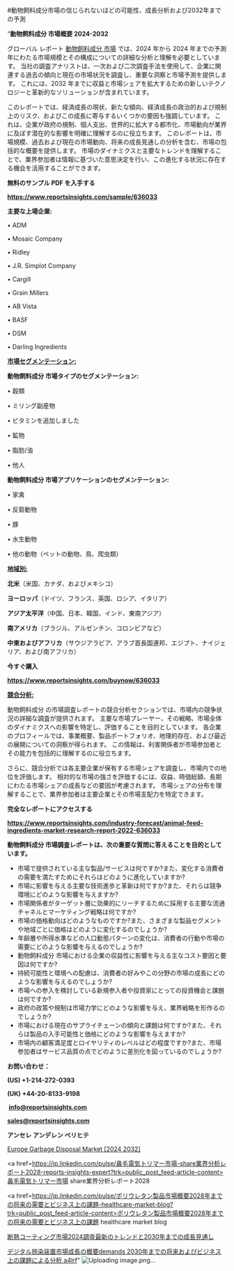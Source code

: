 #動物飼料成分市場の信じられないほどの可能性、成長分析および2032年までの予測

"<strong>動物飼料成分 市場概要 2024-2032</strong>

グローバル レポート <a href=https://www.reportsinsights.com/sample/636033>動物飼料成分 市場</a> では、2024 年から 2024 年までの予測年にわたる市場規模とその構成についての詳細な分析と理解を必要としています。 当社の調査アナリストは、一次および二次調査手法を使用して、企業に関連する過去の傾向と現在の市場状況を調査し、重要な洞察と市場予測を提供します。 これには、2032 年までに収益と市場シェアを拡大​​するための新しいテクノロジーと革新的なソリューションが含まれています。

このレポートでは、経済成長の現状、新たな傾向、経済成長の政治的および規制上のリスク、およびこの成長に寄与するいくつかの要因も強調しています。 これは、企業が政府の規制、個人支出、世界的に拡大する都市化、市場動向が業界に及ぼす潜在的な影響を明確に理解するのに役立ちます。 このレポートは、市場規模、過去および現在の市場動向、将来の成長見通しの分析を含む、市場の包括的な概要を提供します。 市場のダイナミクスと主要なトレンドを理解することで、業界参加者は情報に基づいた意思決定を行い、この進化する状況に存在する機会を活用することができます。

<strong><b>無料のサンプル PDF を入手する</b></strong>

<a href=https://www.reportsinsights.com/sample/636033><strong><u>https://www.reportsinsights.com/sample/636033</u></strong></a>

<strong>主要な上場企業:</strong>

• ADM

• Mosaic Company

• Ridley

• J.R. Simplot Company

• Cargill

• Grain Millers

• AB Vista

• BASF

• DSM

• Darling Ingredients

<strong><u>市場セグメンテーション</u></strong><strong><u>:</u></strong>

<strong>動物飼料成分 市場タイプのセグメンテーション:</strong>

• 穀類

• ミリング副産物

• ビタミンを追加しました

• 鉱物

• 脂肪/油

• 他人

<strong>動物飼料成分 市場アプリケーションのセグメンテーション:</strong>

• 家禽

• 反芻動物

• 豚

• 水生動物

• 他の動物（ペットの動物、鳥、爬虫類）

<strong><u>地域別</u></strong><strong><u>:</u></strong>

<strong>北米</strong>（米国、カナダ、およびメキシコ）

<strong>ヨーロッパ</strong>（ドイツ、フランス、英国、ロシア、イタリア）

<strong>アジア太平洋</strong>（中国、日本、韓国、インド、東南アジア）

<strong>南アメリカ</strong>（ブラジル、アルゼンチン、コロンビアなど）

<strong>中東およびアフリカ</strong>（サウジアラビア、アラブ首長国連邦、エジプト、ナイジェリア、および南アフリカ）

<strong>今すぐ購入</strong>

<a href=https://www.reportsinsights.com/buynow/636033><strong><u>https://www.reportsinsights.com/buynow/636033</u></strong></a>

<strong><u>競合分析:</u></strong>

動物飼料成分 の市場調査レポートの競合分析セクションでは、市場内の競争状況の詳細な調査が提供されます。 主要な市場プレーヤー、その戦略、市場全体のダイナミクスへの影響を特定し、評価することを目的としています。 各企業のプロフィールでは、事業概要、製品ポートフォリオ、地理的存在、および最近の展開についての洞察が得られます。 この情報は、利害関係者が市場参加者とその能力を包括的に理解するのに役立ちます。

さらに、競合分析では各主要企業が保有する市場シェアを調査し、市場内での地位を評価します。 相対的な市場の強さを評価するには、収益、時価総額、長期にわたる市場シェアの成長などの要因が考慮されます。 市場シェアの分布を理解することで、業界参加者は主要企業とその市場支配力を特定できます。

<strong>完全なレポートにアクセスする</strong>

<a href=https://www.reportsinsights.com/industry-forecast/animal-feed-ingredients-market-research-report-2022-636033><strong><u><b>https://www.reportsinsights.com/industry-forecast/animal-feed-ingredients-market-research-report-2022-636033</b></u></strong></a>

<strong><b>動物飼料成分 市場調査レポートは、次の重要な質問に答えることを目的としています。</b></strong>
<ul>
  <li>市場で提供されている主な製品/サービスは何ですか?また、変化する消費者の需要を満たすためにそれらはどのように進化していますか?</li>
  <li>市場に影響を与える主要な技術進歩と革新は何ですか?また、それらは競争環境にどのような影響を与えますか?</li>
  <li>市場関係者がターゲット層に効果的にリーチするために採用する主要な流通チャネルとマーケティング戦略は何ですか?</li>
  <li>市場の価格動向はどのようなものですか?また、さまざまな製品セグメントや地域ごとに価格はどのように変化するのでしょうか?</li>
  <li>年齢層や所得水準などの人口動態パターンの変化は、消費者の行動や市場の需要にどのような影響を与えるのでしょうか?</li>
  <li>動物飼料成分 市場における企業の収益性に影響を与える主なコスト要因と要因は何ですか?</li>
  <li>持続可能性と環境への配慮は、消費者の好みやこの分野の市場の成長にどのような影響を与えるのでしょうか?</li>
  <li>市場への参入を検討している新規参入者や投資家にとっての投資機会と課題は何ですか?</li>
  <li>政府の政策や規制は市場力学にどのような影響を与え、業界戦略を形作るのでしょうか?</li>
  <li>市場における現在のサプライチェーンの傾向と課題は何ですか?また、それらは製品の入手可能性と価格にどのような影響を与えますか?</li>
  <li>市場内の顧客満足度とロイヤリティのレベルはどの程度ですか?また、市場参加者はサービス品質の点でどのように差別化を図っているのでしょうか?</li>
</ul>
<strong>お問い合わせ：</strong>

<strong>(US) +1-214-272-0393</strong>

<strong>(UK) +44-20-8133-9198</strong>

<strong> </strong><a href=info@reportsinsights.com><strong><u>info@reportsinsights.com</u></strong></a>

<a href=sales@reportsinsights.com><strong><u>sales@reportsinsights.com</u></strong></a>

<strong>アンセレ アンデレン ベリヒテ</strong>

<a href=https://www.linkedin.com/pulse/europe-garbage-disposal-market-analysis-identifying-lm4xf/>Europe Garbage Disposal Market [2024 2032]</a>

<a href=https://jp.linkedin.com/pulse/鼻毛電気トリマー市場-share業界分析レポート2028-reports-insights-expert?trk=public_post_feed-article-content>鼻毛電気トリマー市場 share業界分析レポート2028</a>

<a href=https://jp.linkedin.com/pulse/ポリウレタン製品市場概要2028年までの将来の需要とビジネス上の課題-healthcare-market-blog?trk=public_post_feed-article-content>ポリウレタン製品市場概要2028年までの将来の需要とビジネス上の課題 healthcare market blog</a>

<a href=https://www.linkedin.com/pulse/断熱コーティング市場2024調査最新のトレンドと2030年までの成長見通し-reportsinsights-pvt-ltd/>断熱コーティング市場2024調査最新のトレンドと2030年までの成長見通し</a>

<a href=https://www.linkedin.com/pulse/デジタル捺染装置市場成長の概要demands-2030年までの将来およびビジネス上の課題による分析-a4lrf/>デジタル捺染装置市場成長の概要demands 2030年までの将来およびビジネス上の課題による分析 a4lrf</a>"
![Uploading image.png…]()
